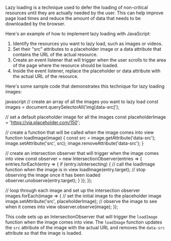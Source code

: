 Lazy loading is a technique used to defer the loading of non-critical resources until they are actually needed by the user. This can help improve page load times and reduce the amount of data that needs to be downloaded by the browser.

Here's an example of how to implement lazy loading with JavaScript:

1. Identify the resources you want to lazy load, such as images or videos.
2. Set their "src" attributes to a placeholder image or a data attribute that contains the URL of the actual resource.
3. Create an event listener that will trigger when the user scrolls to the area of the page where the resource should be loaded.
4. Inside the event listener, replace the placeholder or data attribute with the actual URL of the resource.

Here's some sample code that demonstrates this technique for lazy loading images:

javascript
// create an array of all the images you want to lazy load
const images = document.querySelectorAll('img[data-src]');

// set a default placeholder image for all the images
const placeholderImage = 'https://via.placeholder.com/150';

// create a function that will be called when the image comes into view
function loadImage(image) {
const src = image.getAttribute('data-src');
image.setAttribute('src', src);
image.removeAttribute('data-src');
}

// create an intersection observer that will trigger when the image comes into view
const observer = new IntersectionObserver(entries => {
entries.forEach(entry => {
if (entry.isIntersecting) {
// call the loadImage function when the image is in view
loadImage(entry.target);
// stop observing the image once it has been loaded
observer.unobserve(entry.target);
}
});
});

// loop through each image and set up the intersection observer
images.forEach(image => {
// set the initial image to the placeholder image
image.setAttribute('src', placeholderImage);
// observe the image to see when it comes into view
observer.observe(image);
});

This code sets up an IntersectionObserver that will trigger the `loadImage` function when the image comes into view. The `loadImage` function updates the `src` attribute of the image with the actual URL and removes the `data-src` attribute so that the image is loaded.
